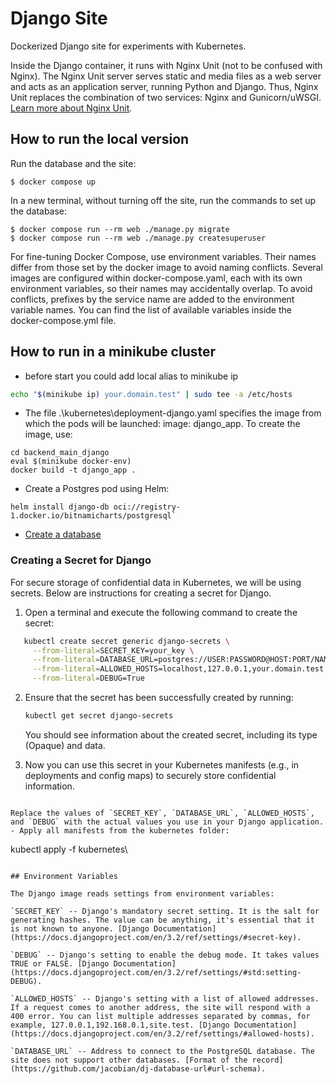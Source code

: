 # Django Site

Dockerized Django site for experiments with Kubernetes.

Inside the Django container, it runs with Nginx Unit (not to be confused with Nginx). The Nginx Unit server serves static and media files as a web server and acts as an application server, running Python and Django. Thus, Nginx Unit replaces the combination of two services: Nginx and Gunicorn/uWSGI. [Learn more about Nginx Unit](https://unit.nginx.org/).

## How to run the local version

Run the database and the site:

```shell
$ docker compose up
```

In a new terminal, without turning off the site, run the commands to set up the database:


```shell
$ docker compose run --rm web ./manage.py migrate  
$ docker compose run --rm web ./manage.py createsuperuser  
```

For fine-tuning Docker Compose, use environment variables. Their names differ from those set by the docker image to avoid naming conflicts. Several images are configured within docker-compose.yaml, each with its own environment variables, so their names may accidentally overlap. To avoid conflicts, prefixes by the service name are added to the environment variable names. You can find the list of available variables inside the docker-compose.yml file.

## How to run in a minikube cluster
- before start you could add local alias to minikube ip
```bash
echo "$(minikube ip) your.domain.test" | sudo tee -a /etc/hosts
```
- The file .\kubernetes\deployment-django.yaml specifies the image from which the pods will be launched: image: django_app.
To create the image, use:
```shell
cd backend_main_django
eval $(minikube docker-env)
docker build -t django_app .
```
- Create a Postgres pod using Helm: 
```shell
helm install django-db oci://registry-1.docker.io/bitnamicharts/postgresql`
```
- [Create a database](https://medium.com/coding-blocks/creating-user-database-and-adding-access-on-postgresql-8bfcd2f4a91e)

### Creating a Secret for Django

For secure storage of confidential data in Kubernetes, we will be using secrets. Below are instructions for creating a secret for Django.
1. Open a terminal and execute the following command to create the secret:

```bash
   kubectl create secret generic django-secrets \
     --from-literal=SECRET_KEY=your_key \
     --from-literal=DATABASE_URL=postgres://USER:PASSWORD@HOST:PORT/NAME \
     --from-literal=ALLOWED_HOSTS=localhost,127.0.0.1,your.domain.test \
     --from-literal=DEBUG=True
```
2. Ensure that the secret has been successfully created by running:

   ```bash
   kubectl get secret django-secrets
   ```

   You should see information about the created secret, including its type (Opaque) and data.

3. Now you can use this secret in your Kubernetes manifests (e.g., in deployments and config maps) to securely store confidential information.

```

Replace the values of `SECRET_KEY`, `DATABASE_URL`, `ALLOWED_HOSTS`, and `DEBUG` with the actual values you use in your Django application.
- Apply all manifests from the kubernetes folder: 
```
kubectl apply -f kubernetes\
```

## Environment Variables

The Django image reads settings from environment variables:

`SECRET_KEY` -- Django's mandatory secret setting. It is the salt for generating hashes. The value can be anything, it's essential that it is not known to anyone. [Django Documentation](https://docs.djangoproject.com/en/3.2/ref/settings/#secret-key).

`DEBUG` -- Django's setting to enable the debug mode. It takes values TRUE or FALSE. [Django Documentation](https://docs.djangoproject.com/en/3.2/ref/settings/#std:setting-DEBUG).

`ALLOWED_HOSTS` -- Django's setting with a list of allowed addresses. If a request comes to another address, the site will respond with a 400 error. You can list multiple addresses separated by commas, for example, 127.0.0.1,192.168.0.1,site.test. [Django Documentation](https://docs.djangoproject.com/en/3.2/ref/settings/#allowed-hosts).

`DATABASE_URL` -- Address to connect to the PostgreSQL database. The site does not support other databases. [Format of the record](https://github.com/jacobian/dj-database-url#url-schema).
